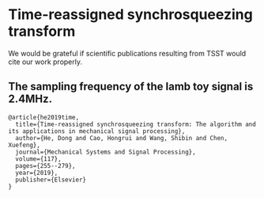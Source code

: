 # Time-reassigned synchrosqueezing transform
We would be grateful if scientific publications resulting from TSST would cite our work properly.

## The sampling frequency of the lamb toy signal is 2.4MHz.

```
@article{he2019time,
  title={Time-reassigned synchrosqueezing transform: The algorithm and its applications in mechanical signal processing},
  author={He, Dong and Cao, Hongrui and Wang, Shibin and Chen, Xuefeng},
  journal={Mechanical Systems and Signal Processing},
  volume={117},
  pages={255--279},
  year={2019},
  publisher={Elsevier}
}
```
